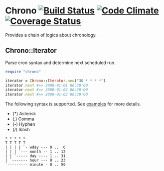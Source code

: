 # Chrono [![Build Status](https://travis-ci.org/r7kamura/chrono.png)](https://travis-ci.org/r7kamura/chrono) [![Code Climate](https://codeclimate.com/github/r7kamura/chrono.png)](https://codeclimate.com/github/r7kamura/chrono) [![Coverage Status](https://coveralls.io/repos/r7kamura/chrono/badge.png?branch=master)](https://coveralls.io/r/r7kamura/chrono?branch=master)

Provides a chain of logics about chronology.

## Chrono::Iterator
Parse cron syntax and determine next scheduled run.

```ruby
require "chrono"

iterator = Chrono::Iterator.new("30 * * * *")
iterator.next #=> 2000-01-01 00:30:00
iterator.next #=> 2000-01-02 00:30:00
iterator.next #=> 2000-01-03 00:30:00
```

The following syntax is supported.
See [examples](https://github.com/r7kamura/chrono/blob/master/spec/chrono/iterator_spec.rb)
for more details.

* (*) Asterisk
* (,) Comma
* (-) Hyphen
* (/) Slash

```
* * * * *
T T T T T
| | | | `- wday --- 0 ..  6
| | | `--- month -- 1 .. 12
| | `----- day ---- 1 .. 31
| `------- hour --- 0 .. 23
`--------- minute - 0 .. 59
```

